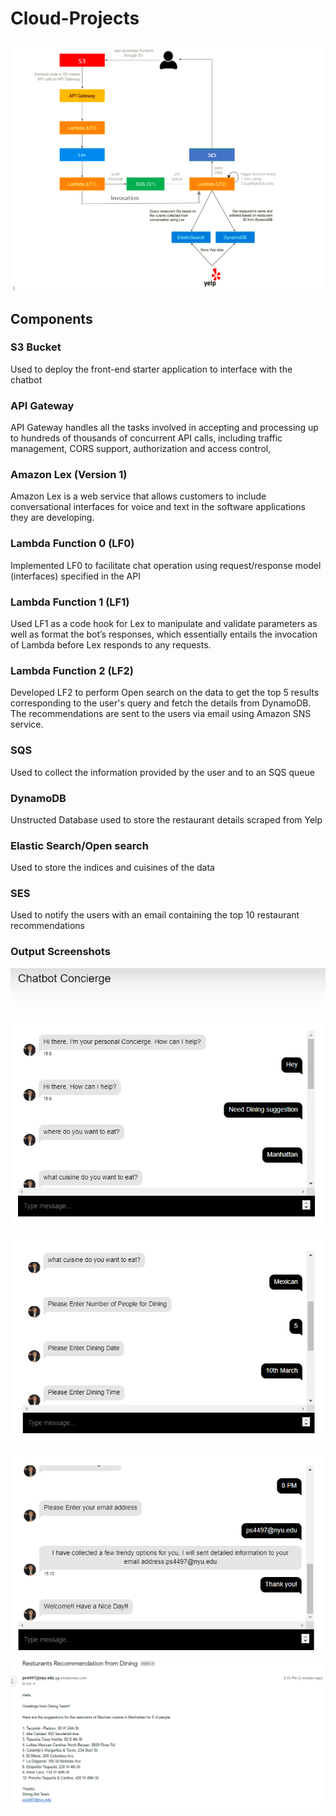 # Cloud-Projects

![](Output/Architecturediagram.PNG)

## Components
### S3 Bucket
Used to deploy the front-end starter application to interface with the chatbot
### API Gateway
API Gateway handles all the tasks involved in accepting and processing up to hundreds of thousands of concurrent API calls, including traffic management, CORS support, authorization and access control,
### Amazon Lex (Version 1)
Amazon Lex is a web service that allows customers to include conversational interfaces for voice and text in the software applications they are developing.
### Lambda Function 0 (LF0)
Implemented LF0 to facilitate chat operation using request/response model (interfaces) specified in the API
### Lambda Function 1 (LF1)
Used LF1 as a code hook for Lex to manipulate and validate parameters as well as format the bot’s responses, which essentially entails the invocation of Lambda before Lex responds to any requests.
### Lambda Function 2 (LF2)
Developed LF2 to perform Open search on the data to get the top 5 results corresponding to the user's query and fetch the details from DynamoDB. The recommendations are sent to the users via email using Amazon SNS service.
### SQS
Used to collect the information provided by the user and to an SQS queue
### DynamoDB
Unstructed Database used to store the restaurant details scraped from Yelp
### Elastic Search/Open search
Used to store the indices and cuisines of the data
### SES
Used to notify the users with an email containing the top 10 restaurant recommendations


### Output Screenshots
![](Output/Output1.PNG)
![](Output/Output2.PNG)
![](Output/Output3.PNG)
![](Output/Output4.PNG)

